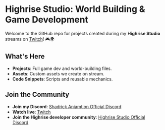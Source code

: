 # Highrise Studio: World Building & Game Development

Welcome to the GitHub repo for projects created during my **Highrise Studio** streams on [Twitch](https://www.twitch.tv/nautisshadrick/about)! 🎮🌍

## What's Here
- **Projects**: Full game dev and world-building files.
- **Assets**: Custom assets we create on stream.
- **Code Snippets**: Scripts and reusable mechanics.

## Join the Community
- **Join my Discord**: [Shadrick Aniamtion Official Discord]((https://discord.gg/6hqdZs7G2D))
- **Watch live**: [Twitch](https://www.twitch.tv/nautisshadrick/about)
- **Join the Highrise developer community**: [Highrise Studio Official Discord](https://discord.com/channels/890228388311228456/1232433486699167804)

